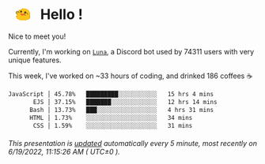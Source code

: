 <h1>   <img src="./spoinky.gif" style="vertical-align:middle;" width="30px">   Hello ! </h1>

Nice to meet you!

Currently, I'm working on <a href='https://github.com/Asgarrrr/Luna'>`Luna`</a>, a Discord bot used by 74311 users with very unique features.

This week, I've worked on ~33 hours of coding, and drinked 186 coffees ☕

```
JavaScript │ 45.78%   █████████░░░░░░░░░░░   15 hrs 4 mins
       EJS │ 37.15%   ███████░░░░░░░░░░░░░   12 hrs 14 mins
      Bash │ 13.73%   ███░░░░░░░░░░░░░░░░░   4 hrs 31 mins
      HTML │ 1.73%    ░░░░░░░░░░░░░░░░░░░░   34 mins
       CSS │ 1.59%    ░░░░░░░░░░░░░░░░░░░░   31 mins
```

###### This presentation is [updated](https://github.com/Asgarrrr) automatically every 5 minute, most recently on 6/19/2022, 11:15:26 AM ( UTC±0 ).